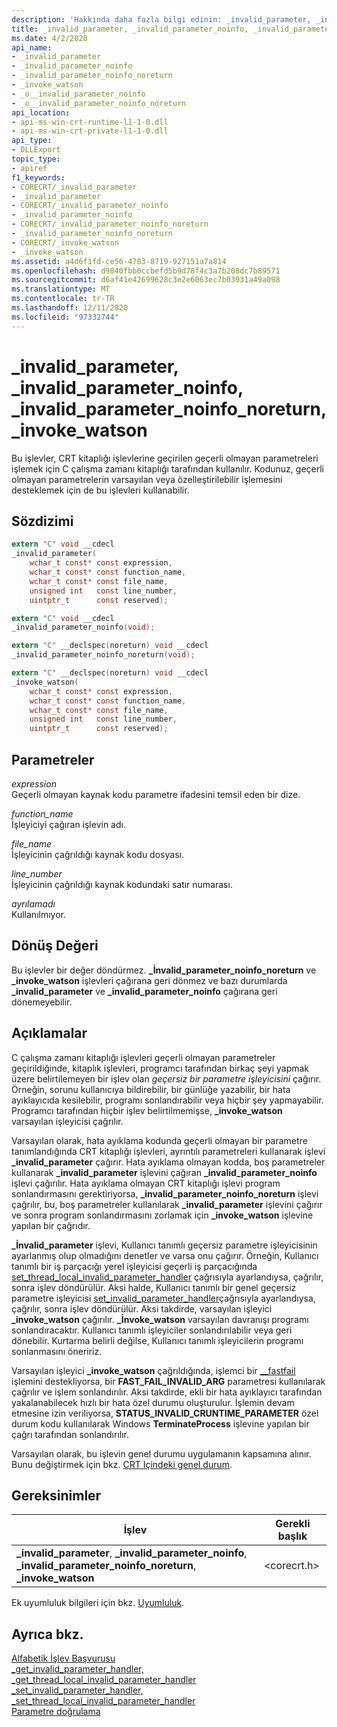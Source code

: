```yaml
---
description: 'Hakkında daha fazla bilgi edinin: _invalid_parameter, _invalid_parameter_noinfo, _invalid_parameter_noinfo_noreturn, _invoke_watson'
title: _invalid_parameter, _invalid_parameter_noinfo, _invalid_parameter_noinfo_noreturn, _invoke_watson
ms.date: 4/2/2020
api_name:
- _invalid_parameter
- _invalid_parameter_noinfo
- _invalid_parameter_noinfo_noreturn
- _invoke_watson
- _o__invalid_parameter_noinfo
- _o__invalid_parameter_noinfo_noreturn
api_location:
- api-ms-win-crt-runtime-l1-1-0.dll
- api-ms-win-crt-private-l1-1-0.dll
api_type:
- DLLExport
topic_type:
- apiref
f1_keywords:
- CORECRT/_invalid_parameter
- _invalid_parameter
- CORECRT/_invalid_parameter_noinfo
- _invalid_parameter_noinfo
- CORECRT/_invalid_parameter_noinfo_noreturn
- _invalid_parameter_noinfo_noreturn
- CORECRT/_invoke_watson
- _invoke_watson
ms.assetid: a4d6f1fd-ce56-4783-8719-927151a7a814
ms.openlocfilehash: d9840fbb0ccbefd5b9d78f4c3a7b208dc7b89571
ms.sourcegitcommit: d6af41e42699628c3e2e6063ec7b03931a49a098
ms.translationtype: MT
ms.contentlocale: tr-TR
ms.lasthandoff: 12/11/2020
ms.locfileid: "97332744"
---
```

# <a name="_invalid_parameter-_invalid_parameter_noinfo-_invalid_parameter_noinfo_noreturn-_invoke_watson"></a>_invalid_parameter, _invalid_parameter_noinfo, _invalid_parameter_noinfo_noreturn, _invoke_watson

Bu işlevler, CRT kitaplığı işlevlerine geçirilen geçerli olmayan parametreleri işlemek için C çalışma zamanı kitaplığı tarafından kullanılır. Kodunuz, geçerli olmayan parametrelerin varsayılan veya özelleştirilebilir işlemesini desteklemek için de bu işlevleri kullanabilir.

## <a name="syntax"></a>Sözdizimi

```C
extern "C" void __cdecl
_invalid_parameter(
    wchar_t const* const expression,
    wchar_t const* const function_name,
    wchar_t const* const file_name,
    unsigned int   const line_number,
    uintptr_t      const reserved);

extern "C" void __cdecl
_invalid_parameter_noinfo(void);

extern "C" __declspec(noreturn) void __cdecl
_invalid_parameter_noinfo_noreturn(void);

extern "C" __declspec(noreturn) void __cdecl
_invoke_watson(
    wchar_t const* const expression,
    wchar_t const* const function_name,
    wchar_t const* const file_name,
    unsigned int   const line_number,
    uintptr_t      const reserved);
```

## <a name="parameters"></a>Parametreler

*expression*<br/>
Geçerli olmayan kaynak kodu parametre ifadesini temsil eden bir dize.

*function_name*<br/>
İşleyiciyi çağıran işlevin adı.

*file_name*<br/>
İşleyicinin çağrıldığı kaynak kodu dosyası.

*line_number*<br/>
İşleyicinin çağrıldığı kaynak kodundaki satır numarası.

*ayrılamadı*<br/>
Kullanılmıyor.

## <a name="return-value"></a>Dönüş Değeri

Bu işlevler bir değer döndürmez. **_İnvalid_parameter_noinfo_noreturn** ve **_invoke_watson** işlevleri çağırana geri dönmez ve bazı durumlarda **_invalid_parameter** ve **_invalid_parameter_noinfo** çağırana geri dönemeyebilir.

## <a name="remarks"></a>Açıklamalar

C çalışma zamanı kitaplığı işlevleri geçerli olmayan parametreler geçirildiğinde, kitaplık işlevleri, programcı tarafından birkaç şeyi yapmak üzere belirtilemeyen bir işlev olan *geçersiz bir parametre işleyicisini* çağırır. Örneğin, sorunu kullanıcıya bildirebilir, bir günlüğe yazabilir, bir hata ayıklayıcıda kesilebilir, programı sonlandırabilir veya hiçbir şey yapmayabilir. Programcı tarafından hiçbir işlev belirtilmemişse, **_invoke_watson** varsayılan işleyicisi çağrılır.

Varsayılan olarak, hata ayıklama kodunda geçerli olmayan bir parametre tanımlandığında CRT kitaplığı işlevleri, ayrıntılı parametreleri kullanarak işlevi **_invalid_parameter** çağırır. Hata ayıklama olmayan kodda, boş parametreler kullanarak **_invalid_parameter** işlevini çağıran **_invalid_parameter_noinfo** işlevi çağırılır. Hata ayıklama olmayan CRT kitaplığı işlevi program sonlandırmasını gerektiriyorsa, **_invalid_parameter_noinfo_noreturn** işlevi çağrılır, bu, boş parametreler kullanılarak **_invalid_parameter** işlevini çağırır ve sonra program sonlandırmasını zorlamak için **_invoke_watson** işlevine yapılan bir çağrıdır.

**_İnvalid_parameter** işlevi, Kullanıcı tanımlı geçersiz parametre işleyicisinin ayarlanmış olup olmadığını denetler ve varsa onu çağırır. Örneğin, Kullanıcı tanımlı bir iş parçacığı yerel işleyicisi geçerli iş parçacığında [set_thread_local_invalid_parameter_handler](set-invalid-parameter-handler-set-thread-local-invalid-parameter-handler.md) çağrısıyla ayarlandıysa, çağrılır, sonra işlev döndürülür. Aksi halde, Kullanıcı tanımlı bir genel geçersiz parametre işleyicisi [set_invalid_parameter_handler](set-invalid-parameter-handler-set-thread-local-invalid-parameter-handler.md)çağrısıyla ayarlandıysa, çağrılır, sonra işlev döndürülür. Aksi takdirde, varsayılan işleyici **_invoke_watson** çağırılır. **_İnvoke_watson** varsayılan davranışı programı sonlandıracaktır. Kullanıcı tanımlı işleyiciler sonlandırılabilir veya geri dönebilir. Kurtarma belirli değilse, Kullanıcı tanımlı işleyicilerin programı sonlanmasını öneririz.

Varsayılan işleyici **_invoke_watson** çağrıldığında, işlemci bir [__fastfail](../../intrinsics/fastfail.md) işlemini destekliyorsa, bir **FAST_FAIL_INVALID_ARG** parametresi kullanılarak çağrılır ve işlem sonlandırılır. Aksi takdirde, ekli bir hata ayıklayıcı tarafından yakalanabilecek hızlı bir hata özel durumu oluşturulur. İşlemin devam etmesine izin veriliyorsa, **STATUS_INVALID_CRUNTIME_PARAMETER** özel durum kodu kullanılarak Windows **TerminateProcess** işlevine yapılan bir çağrı tarafından sonlandırılır.

Varsayılan olarak, bu işlevin genel durumu uygulamanın kapsamına alınır. Bunu değiştirmek için bkz. [CRT Içindeki genel durum](../global-state.md).

## <a name="requirements"></a>Gereksinimler

|İşlev|Gerekli başlık|
|--------------|------------------|
|**_invalid_parameter**, **_invalid_parameter_noinfo**, **_invalid_parameter_noinfo_noreturn**, **_invoke_watson**|\<corecrt.h>|

Ek uyumluluk bilgileri için bkz. [Uyumluluk](../../c-runtime-library/compatibility.md).

## <a name="see-also"></a>Ayrıca bkz.

[Alfabetik İşlev Başvurusu](crt-alphabetical-function-reference.md)<br/>
[_get_invalid_parameter_handler, _get_thread_local_invalid_parameter_handler](get-invalid-parameter-handler-get-thread-local-invalid-parameter-handler.md)<br/>
[_set_invalid_parameter_handler, _set_thread_local_invalid_parameter_handler](set-invalid-parameter-handler-set-thread-local-invalid-parameter-handler.md)<br/>
[Parametre doğrulama](../../c-runtime-library/parameter-validation.md)<br/>
